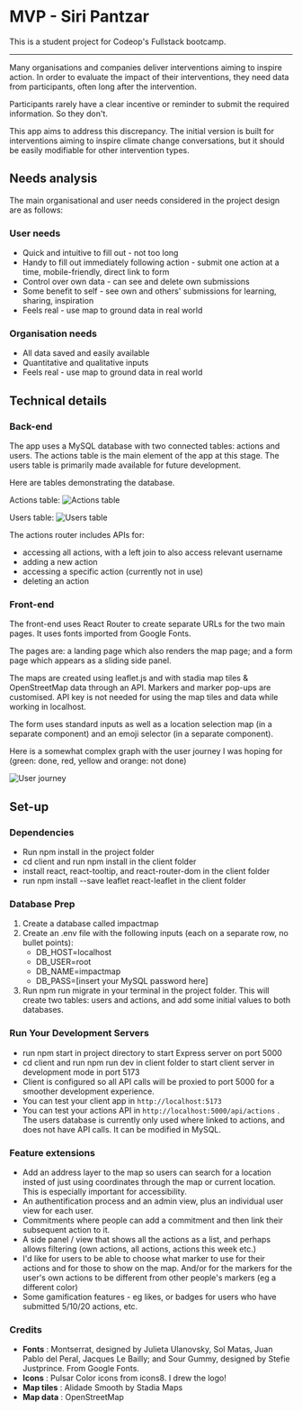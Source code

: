# MVP - Siri Pantzar

This is a student project for Codeop's Fullstack bootcamp.

---
Many organisations and companies deliver interventions aiming to inspire action. In order to evaluate the impact of their interventions, they need data from participants, often long after the intervention.

Participants rarely have a clear incentive or reminder to submit the required information. So they don't.

This app aims to address this discrepancy. The initial version is built for interventions aiming to inspire climate change conversations, but it should be easily modifiable for other intervention types.

## Needs analysis

The main organisational and user needs considered in the project design are as follows:

### User needs

- Quick and intuitive to fill out - not too long
- Handy to fill out immediately following action - submit one action at a time, mobile-friendly, direct link to form
- Control over own data - can see and delete own submissions
- Some benefit to self - see own and others' submissions for learning, sharing, inspiration
- Feels real - use map to ground data in real world

### Organisation needs

- All data saved and easily available
- Quantitative and qualitative inputs
- Feels real - use map to ground data in real world

## Technical details

### Back-end

The app uses a MySQL database with two connected tables: actions and users. The actions table is the main element of the app at this stage. The users table is primarily made available for future development.

Here are tables demonstrating the database.

Actions table:
![Actions table](image-1.png)

Users table:
![Users table](image-2.png)

The actions router includes APIs for:

- accessing all actions, with a left join to also access relevant username
- adding a new action
- accessing a specific action (currently not in use)
- deleting an action

### Front-end

The front-end uses React Router to create separate URLs for the two main pages. It uses fonts imported from Google Fonts.

The pages are: a landing page which also renders the map page; and a form page which appears as a sliding side panel.

The maps are created using leaflet.js and with stadia map tiles & OpenStreetMap data through an API. Markers and marker pop-ups are customised. API key is not needed for using the map tiles and data while working in localhost.

The form uses standard inputs as well as a location selection map (in a separate component) and an emoji selector (in a separate component).

Here is a somewhat complex graph with the user journey I was hoping for (green: done, red, yellow and orange: not done)

![User journey](image-4.png)

## Set-up

### Dependencies

- Run npm install in the project folder
- cd client and run npm install in the client folder
- install react, react-tooltip, and react-router-dom in the client folder
- run npm install --save leaflet react-leaflet in the client folder

### Database Prep

1. Create a database called impactmap
2. Create an .env file with the following inputs (each on a separate row, no bullet points):
    - DB_HOST=localhost
    - DB_USER=root
    - DB_NAME=impactmap
    - DB_PASS=[insert your MySQL password here]
3. Run npm run migrate in your terminal in the project folder. This will create two tables: users and actions, and add some initial values to both databases.

### Run Your Development Servers

- run npm start in project directory to start Express server on port 5000
- cd client and run npm run dev in client folder to start client server in development mode in port 5173
- Client is configured so all API calls will be proxied to port 5000 for a smoother development experience.
- You can test your client app in `http://localhost:5173`
- You can test your actions API in `http://localhost:5000/api/actions` . The users database is currently only used where linked to actions, and does not have API calls. It can be modified in MySQL.

### Feature extensions

- Add an address layer to the map so users can search for a location insted of just using coordinates through the map or current location. This is especially important for accessibility.
- An authentification process and an admin view, plus an individual user view for each user.
- Commitments where people can add a commitment and then link their subsequent action to it.
- A side panel / view that shows all the actions as a list, and perhaps allows filtering (own actions, all actions, actions this week etc.)
- I'd like for users to be able to choose what marker to use for their actions and for those to show on the map. And/or for the markers for the user's own actions to be different from other people's markers (eg a different color)
- Some gamification features - eg likes, or badges for users who have submitted 5/10/20 actions, etc.

### Credits

- **Fonts** : Montserrat, designed by Julieta Ulanovsky, Sol Matas, Juan Pablo del Peral, Jacques Le Bailly; and Sour Gummy, designed by Stefie Justprince. From Google Fonts.
- **Icons** : Pulsar Color icons from icons8. I drew the logo!
- **Map tiles** : Alidade Smooth by Stadia Maps
- **Map data** : OpenStreetMap

